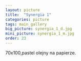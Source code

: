 ```yaml
---
layout: picture
title:  "Synergia 1"
categories: picture
tags: main_gallery
big_picture: synergia_1_d.jpg
mini_picture: synergia_1_m.jpg
order: 23
---
```

70x100,pastel olejny na papierze.
